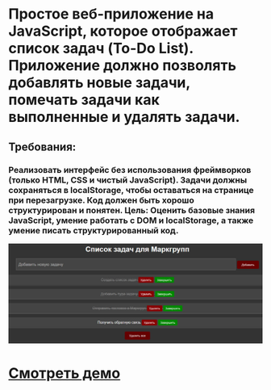 # Простое веб-приложение на JavaScript, которое отображает список задач (To-Do List). Приложение должно позволять добавлять новые задачи, помечать задачи как выполненные и удалять задачи.

## Требования:

### Реализовать интерфейс без использования фреймворков (только HTML, CSS и чистый JavaScript). Задачи должны сохраняться в localStorage, чтобы оставаться на странице при перезагрузке. Код должен быть хорошо структурирован и понятен. Цель: Оценить базовые знания JavaScript, умение работать с DOM и localStorage, а также умение писать структурированный код.

![Website Pic](/readmeImg.jpg)

# [Смотреть демо](https://todo-test-seven-rose.vercel.app/)

